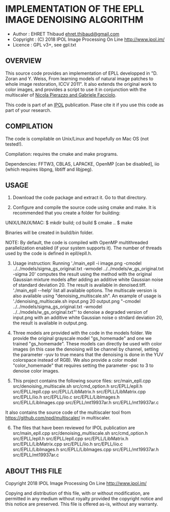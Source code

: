 IMPLEMENTATION OF THE EPLL IMAGE DENOISING ALGORITHM
====================================================

* Author    : EHRET Thibaud <ehret.thibaud@gmail.com>
* Copyright : (C) 2018 IPOL Image Processing On Line http://www.ipol.im/
* Licence   : GPL v3+, see gpl.txt

OVERVIEW
--------

This source code provides an implementation of EPLL developped in "D. Zoran and Y. Weiss, From learning models of natural image patches to whole image restoration, ICCV 2011".
It also extends the original work to color images, and provides a script to use
it in conjunction with the multiscaler of [Nicola Pierazzo and Gabriele Facciolo](https://github.com/npd/multiscaler).

This code is part of an [IPOL](http://www.ipol.im/) publication. Plase cite it
if you use this code as part of your research.

COMPILATION
-----------

The code is compilable on Unix/Linux and hopefully on Mac OS (not tested!). 

Compilation: requires the cmake and make programs.

Dependencies: FFTW3, CBLAS, LAPACKE, OpenMP [can be disabled], iio (which requires libpng, libtiff and libjpeg).
 
USAGE
-----

1. Download the code package and extract it. Go to that directory. 

2. Configure and compile the source code using cmake and make. 
It is recommended that you create a folder for building:

UNIX/LINUX/MAC:
$ mkdir build; cd build
$ cmake ..
$ make

Binaries will be created in build/bin folder.

NOTE: By default, the code is compiled with OpenMP multithreaded
parallelization enabled (if your system supports it). 
The number of threads used by the code is defined in epll/epll.h.

3. Usage instruction:
Running './main_epll -i image.png -cmodel ../../models/sigma_gs_original.txt -wmodel ../../models/w_gs_original.txt -sigma 20' computes the result using the method with the original Gaussian mixture models after adding an additive white Gaussian noise of standard deviation 20. The result is available in denoised.tiff.
'./main_epll --help' list all available options.
The multiscale version is also available using "denoising_multiscale.sh". An example of usage is './denoising_multiscale.sh input.png 20 output.png "-cmodel ../../models/sigma_gs_original.txt -wmodel ../../models/w_gs_original.txt"' to denoise a degraded version of input.png with an additive white Gaussian noise o stndard deviation 20, the result is available in output.png. 

4. Three models are provided with the code in the models folder. We provide the original grayscale model "gs_homemade" and one we trained "gs_homemade". These models can directly be used with color images (in this case the denoising will be channel by channel, setting the parameter -yuv to true means that the denoising is done in the YUV colorspace instead of RGB). We also provide a color model "color_homemade" that requires setting the parameter -psc to 3 to denoise color images.

5. This project contains the following source files:
	src/main_epll.cpp
	src/denoising_multiscale.sh
	src/cmd_option.h
	src/EPLL/epll.h
	src/EPLL/epll.cpp
    src/EPLL/LibMatrix.h
    src/EPLL/LibMatrix.cpp
	src/EPLL/iio.h
	src/EPLL/iio.c
	src/EPLL/LibImages.h
	src/EPLL/LibImages.cpp
	src/EPLL/mt19937ar.h
	src/EPLL/mt19937ar.c

It also contains the source code of the multiscaler tool from https://github.com/npd/multiscaler/ in multiscaler.


6. The files that have been reviewed for IPOL publication are
	src/main_epll.cpp
	src/denoising_multiscale.sh
	src/cmd_option.h
	src/EPLL/epll.h
	src/EPLL/epll.cpp
    src/EPLL/LibMatrix.h
    src/EPLL/LibMatrix.cpp
	src/EPLL/iio.h
	src/EPLL/iio.c
	src/EPLL/LibImages.h
	src/EPLL/LibImages.cpp
	src/EPLL/mt19937ar.h
	src/EPLL/mt19937ar.c


ABOUT THIS FILE
---------------

Copyright 2018 IPOL Image Processing On Line http://www.ipol.im/

Copying and distribution of this file, with or without modification,
are permitted in any medium without royalty provided the copyright
notice and this notice are preserved.  This file is offered as-is,
without any warranty.
